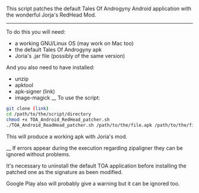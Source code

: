 This script patches the default Tales Of Androgyny Android application with the wonderful Jorja's RedHead Mod.
___
To do this you will need:
* a working GNU/Linux OS (may work on Mac too)
* the default Tales Of Androgyny apk
* Joria's .jar file (possibly of the same version)

And you also need to have installed:
* unzip
* apktool
* apk-signer (link)
* image-magick
__
To use the script:
```bash
git clone (link)
cd /path/to/the/script/directory
chmod +x TOA_Android_RedHead_patcher.sh
./TOA_Android_ReadHead_patcher.sh /path/to/the/file.apk /path/to/the/file.jar
```
This will produce a working apk with Joria's mod.

__
If errors appear during the execution regarding zipaligner they can be ignored without problems.

It's necessary to uninstall the default TOA application before installing the patched one as the signature as been modified.

Google Play also will probably give a warning but it can be ignored too.



